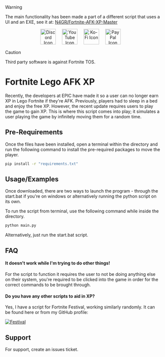 > [!WARNING]
> The main functionality has been made a part of a different script that uses a UI and an EXE, see it at: [N4GR/Fortnite-AFK-XP-Master](https://github.com/N4GR/Fortnite-AFK-XP-Master)

<div align="center">
  <a href="https://discord.gg/td2rJwcEkT"><img src="https://icons.iconarchive.com/icons/papirus-team/papirus-apps/512/discord-icon.png" height="50" alt="Discord Icon"></a>
  <img width="12"></img>
  <a href="https://www.youtube.com/@N4GR"><img src="https://icons.iconarchive.com/icons/bokehlicia/captiva/128/web-google-youtube-icon.png" height="50" alt="YouTube Icon"></a>
  <img width="12"></img>
  <a href="https://ko-fi.com/n4gr"><img src="https://cdn.prod.website-files.com/5c14e387dab576fe667689cf/61e1116779fc0a9bd5bdbcc7_Frame%206.png" height="50" alt="Ko-Fi Icon"></a>
  <img width="12"></img>
  <a href="https://paypal.me/n4gr"><img src="https://upload.wikimedia.org/wikipedia/commons/b/b7/PayPal_Logo_Icon_2014.svg" height="50" alt="PayPal Icon"></a>
  <img width="12"></img>
</div>

> [!CAUTION]
> Third party software is against Fortnite TOS.

# Fortnite Lego AFK XP

Recently, the developers at EPIC have made it so a user can no longer earn XP in Lego Fortnite if they're AFK. Previously, players had to sleep in a bed and enjoy the free XP. However, the recent update requires users to play the game to gain XP. This is where this script comes into play; it simulates a user playing the game by infinitely moving them for a random time.

## Pre-Requirements
Once the files have been installed, open a terminal within the directory and run the following command to install the pre-required packages to move the player.
```bash
pip install -r "requirements.txt"
```

## Usage/Examples
Once downloaded, there are two ways to launch the program - through the start.bat if you're on windows or alternatively running the python script on its own.

To run the script from terminal, use the following command while inside the directory.
```bash
python main.py
```
Alternatively, just run the start.bat script.


## FAQ

#### It doesn't work while I'm trying to do other things!

For the script to function it requires the user to not be doing anything else on their system, you're required to be clicked into the game in order for the correct commands to be brought through.

#### Do you have any other scripts to aid in XP?

Yes, I have a script for Fortnite Festival, working similarly randomly. It can be found here or from my GitHub profile:

[![Festival](https://img.shields.io/badge/N4GR-Festival%20XP%20Macro-red?style=for-the-badge&logo=github&logoColor=red&logoSize=auto&labelColor=white)](https://github.com/N4GR/Fortnite-Festival-Stage-AFK-XP-Macro)

## Support
For support, create an issues ticket.
